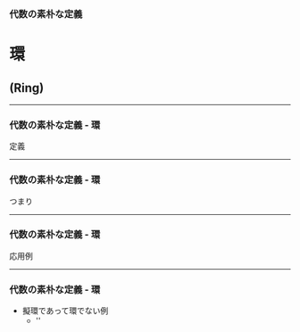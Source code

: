 ### 代数の素朴な定義
# 環
## (Ring)

- - - - -

### 代数の素朴な定義 - 環

定義

- - - - -

### 代数の素朴な定義 - 環

つまり

- - - - -

### 代数の素朴な定義 - 環

応用例

- - - - -

### 代数の素朴な定義 - 環

- 擬環であって環でない例
    - ''
